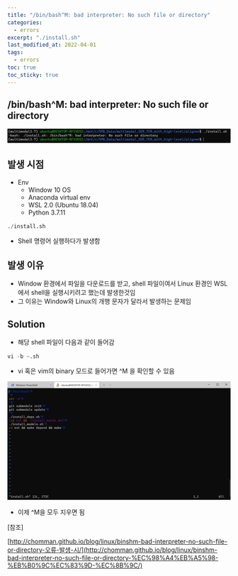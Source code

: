 ```yaml
---
title: "/bin/bash^M: bad interpreter: No such file or directory"
categories:
  - errors
excerpt: "./install.sh"
last_modified_at: 2022-04-01
tags:
  - errors
toc: true
toc_sticky: true
---
```

## /bin/bash^M: bad interpreter: No such file or directory

![Untitled](/assets/post_images/2022-04-01/Untitled.png)

## 발생 시점

- Env
    - Window 10 OS
    - Anaconda virtual env
    - WSL 2.0 (Ubuntu 18.04)
    - Python 3.7.11

```python
./install.sh
```

- Shell 명령어 실행하다가 발생함

## 발생 이유

- Window 환경에서 파일을 다운로드를 받고, shell 파일이여서 Linux 환경인 WSL 에서 shell을 실행시키려고 했는데 발생한것임
- 그 이유는 Window와 Linux의 개행 문자가 달라서 발생하는 문제임

## Solution

- 해당 shell 파일이 다음과 같이 들어감

```python
vi -b ~.sh
```

- vi 혹은 vim의 binary 모드로 들어가면 ^M 을 확인할 수 있음

![Untitled](/assets/post_images/2022-04-01/Untitled%201.png)

- 이제 ^M을 모두 지우면 됨

[참조] 

[http://chomman.github.io/blog/linux/binshm-bad-interpreter-no-such-file-or-directory-오류-발생-시/](http://chomman.github.io/blog/linux/binshm-bad-interpreter-no-such-file-or-directory-%EC%98%A4%EB%A5%98-%EB%B0%9C%EC%83%9D-%EC%8B%9C/)